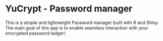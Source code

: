 # YuCrypt - Password manager

This is a simple and lightweight Password manager built with R and Shiny\
The main goal of this app is to enable seemless interaction with your emcrypted password ladger\
